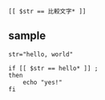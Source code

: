 
```
[[ $str == 比較文字* ]]
```


## sample
```
str="hello, world"

if [[ $str == hello* ]] ;
then
    echo "yes!"
fi
```
